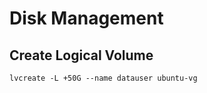 # Disk Management

## Create Logical Volume

```text
lvcreate -L +50G --name datauser ubuntu-vg
```

